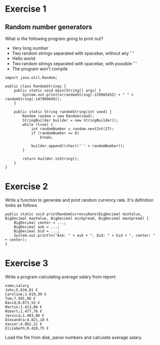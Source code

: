 # Exercise 1
## Random number generators
What is the following program going to print out?
* Very long number
* Two random strings separated with spacebar, without any '`'
* Hello world
* Two random strings separated with spacebar, with possible '`'
* The program won't compile

```
import java.util.Random;

public class RandomStrings {
    public static void main(String[] args) {
        System.out.println(randomString(-229985452) + " " + randomString(-147909649));
    }

    public static String randomString(int seed) {
        Random random = new Random(seed);
        StringBuilder builder = new StringBuilder();
        while (true) {
            int randomNumber = random.nextInt(27);
            if (randomNumber == 0)
                break;

            builder.append((char)('`' + randomNumber));
        }

        return builder.toString();
    }
}
```

# Exercise 2
Write a function to generate and print random currency rate. It's definition looks as follows
```
public static void printRandomCurrencyRate(BigDecimal minValue, BigDecimal maxValue, BigDecimal minSpread, BigDecimal maxSpread) {
    BigDecimal center = ...;
    BigDecimal ask = ...;
    BigDecimal bid = ...;
    System.out.println("Ask: " + ask + ", bid: " + bid + ", center: " + center);
}
```

# Exercise 3
Write a program calculating average salary from report:
```
name;salary
John;5.634,01 €
Caroline;1.019,39 €
Tom;7.591,06 €
David;8.073,53 €
Martin;1.413,06 €
Robert;1.477,76 €
Jessica;1.483,06 €
Alexandra;4.821,18 €
Xavier;4.862,12 €
Elizabeth;9.420,75 €
```
Load the file from disk, parse numbers and calculate average salary.